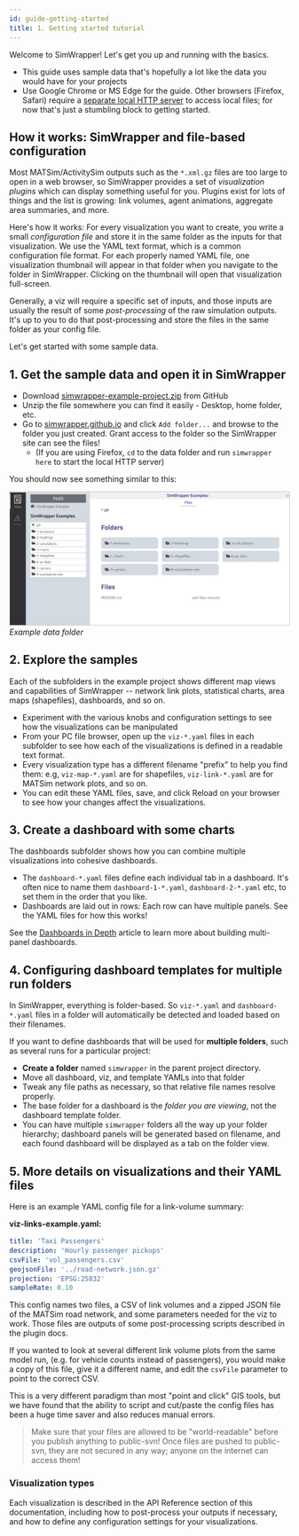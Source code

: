 ```yaml
---
id: guide-getting-started
title: 1. Getting started tutorial
---
```


Welcome to SimWrapper! Let's get you up and running with the basics.

- This guide uses sample data that's hopefully a lot like the data you would have for your projects
- Use Google Chrome or MS Edge for the guide. Other browsers (Firefox, Safari) require a [separate local HTTP server](file-management) to access local files; for now that's just a stumbling block to getting started.

## How it works: SimWrapper and file-based configuration

Most MATSim/ActivitySim outputs such as the `*.xml.gz` files are too large to open in a web browser, so SimWrapper provides a set of _visualization plugins_ which can display something useful for you. Plugins exist for lots of things and the list is growing: link volumes, agent animations, aggregate area summaries, and more.

Here's how it works: For every visualization you want to create, you write a small _configuration file_ and store it in the same folder as the inputs for that visualization. We use the YAML text format, which is a common configuration file format. For each properly named YAML file, one visualization thumbnail will appear in that folder when you navigate to the folder in SimWrapper. Clicking on the thumbnail will open that visualization full-screen.

Generally, a viz will require a specific set of inputs, and those inputs are usually the result of some _post-processing_ of the raw simulation outputs. It's up to you to do that post-processing and store the files in the same folder as your config file.

Let's get started with some sample data.

## 1. Get the sample data and open it in SimWrapper

- Download [simwrapper-example-project.zip](https://github.com/simwrapper/simwrapper-example-project/archive/refs/heads/main.zip) from GitHub
- Unzip the file somewhere you can find it easily - Desktop, home folder, etc.
- Go to [simwrapper.github.io](https://simwrapper.github.io/site) and click `Add folder...` and browse to the folder you just created. Grant access to the folder so the SimWrapper site can see the files!
  - (If you are using Firefox, `cd` to the data folder and run `simwrapper here` to start the local HTTP server)

You should now see something similar to this:

<img src="assets/example-folder.jpg" style="border: 1px solid #ccc"><i>Example data folder</i></img>

## 2. Explore the samples

Each of the subfolders in the example project shows different map views and capabilities of SimWrapper -- network link plots, statistical charts, area maps (shapefiles), dashboards, and so on.

- Experiment with the various knobs and configuration settings to see how the visualizations can be manipulated
- From your PC file browser, open up the `viz-*.yaml` files in each subfolder to see how each of the visualizations is defined in a readable text format.
- Every visualization type has a different filename "prefix" to help you find them: e.g, `viz-map-*.yaml` are for shapefiles, `viz-link-*.yaml` are for MATSim network plots, and so on.
- You can edit these YAML files, save, and click Reload on your browser to see how your changes affect the visualizations.

## 3. Create a dashboard with some charts

The dashboards subfolder shows how you can combine multiple visualizations into cohesive dashboards.

- The `dashboard-*.yaml` files define each individual tab in a dashboard. It's often nice to name them `dashboard-1-*.yaml`, `dashboard-2-*.yaml` etc, to set them in the order that you like.
- Dashboards are laid out in rows: Each row can have multiple panels. See the YAML files for how this works!

See the [Dashboards in Depth](guide-dashboards) article to learn more about building multi-panel dashboards.

## 4. Configuring dashboard templates for multiple run folders

In SimWrapper, everything is folder-based. So `viz-*.yaml` and `dashboard-*.yaml` files in a folder will automatically be detected and loaded based on their filenames.

If you want to define dashboards that will be used for **multiple folders**, such as several runs for a particular project:

- **Create a folder** named `simwrapper` in the parent project directory.
- Move all dashboard, viz, and template YAMLs into that folder
- Tweak any file paths as necessary, so that relative file names resolve properly.
- The base folder for a dashboard is the _folder you are viewing_, not the dashboard template folder.
- You can have multiple `simwrapper` folders all the way up your folder hierarchy; dashboard panels will be generated based on filename, and each found dashboard will be displayed as a tab on the folder view.

## 5. More details on visualizations and their YAML files

Here is an example YAML config file for a link-volume summary:

**viz-links-example.yaml:**

```yaml
title: 'Taxi Passengers'
description: 'Hourly passenger pickups'
csvFile: 'vol_passengers.csv'
geojsonFile: '../road-network.json.gz'
projection: 'EPSG:25832'
sampleRate: 0.10
```

This config names two files, a CSV of link volumes and a zipped JSON file of the MATSim road network, and some parameters needed for the viz to work. Those files are outputs of some post-processing scripts described in the plugin docs.

If you wanted to look at several different link volume plots from the same model run, (e.g. for vehicle counts instead of passengers), you would make a copy of this file, give it a different name, and edit the `csvFile` parameter to point to the correct CSV.

This is a very different paradigm than most "point and click" GIS tools, but we have found that the ability to script and cut/paste the config files has been a huge time saver and also reduces manual errors.

> Make sure that your files are allowed to be "world-readable" before you publish anything to public-svn! Once files are pushed to public-svn, they are not secured in any way; anyone on the internet can access them!

### Visualization types

Each visualization is described in the API Reference section of this documentation, including how to post-process your outputs if necessary, and how to define any configuration settings for your visualizations.

